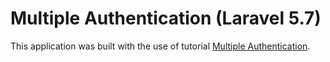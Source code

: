 # Multiple Authentication (Laravel 5.7) #
This application was built with the use of tutorial [Multiple Authentication](https://www.youtube.com/playlist?list=PLwAKR305CRO9S6KVHMJYqZpjPzGPWuQ7Q).
